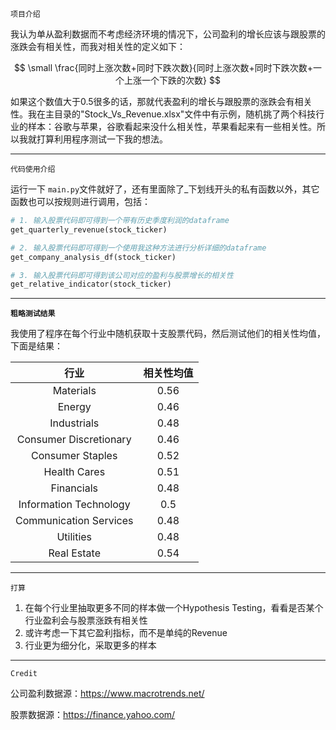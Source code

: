 `项目介绍`

我认为单从盈利数据而不考虑经济环境的情况下，公司盈利的增长应该与跟股票的涨跌会有相关性，而我对相关性的定义如下：

$$
\small \frac{同时上涨次数+同时下跌次数}{同时上涨次数+同时下跌次数+一个上涨一个下跌的次数}
$$

如果这个数值大于0.5很多的话，那就代表盈利的增长与跟股票的涨跌会有相关性。我在主目录的"Stock_Vs_Revenue.xlsx"文件中有示例，随机挑了两个科技行业的样本：谷歌与苹果，谷歌看起来没什么相关性，苹果看起来有一些相关性。所以我就打算利用程序测试一下我的想法。

---

`代码使用介绍`

运行一下 `main.py`文件就好了，还有里面除了_下划线开头的私有函数以外，其它函数也可以按规则进行调用，包括：

```python
# 1. 输入股票代码即可得到一个带有历史季度利润的dataframe
get_quarterly_revenue(stock_ticker) 

# 2. 输入股票代码即可得到一个使用我这种方法进行分析详细的dataframe
get_company_analysis_df(stock_ticker)

# 3. 输入股票代码即可得到该公司对应的盈利与股票增长的相关性
get_relative_indicator(stock_ticker)

```

---

**`粗略测试结果`**

我使用了程序在每个行业中随机获取十支股票代码，然后测试他们的相关性均值，下面是结果：

|          行业          | 相关性均值 |
| :--------------------: | :--------: |
|       Materials       |    0.56    |
|         Energy         |    0.46    |
|      Industrials      |    0.48    |
| Consumer Discretionary |    0.46    |
|    Consumer Staples    |    0.52    |
|      Health Cares      |    0.51    |
|       Financials       |    0.48    |
| Information Technology |    0.5    |
| Communication Services |    0.48    |
|       Utilities       |    0.48    |
|      Real Estate      |    0.54    |

---

`打算`

1. 在每个行业里抽取更多不同的样本做一个Hypothesis Testing，看看是否某个行业盈利会与股票涨跌有相关性
2. 或许考虑一下其它盈利指标，而不是单纯的Revenue
3. 行业更为细分化，采取更多的样本

---

`Credit`

公司盈利数据源：https://www.macrotrends.net/

股票数据源：https://finance.yahoo.com/

